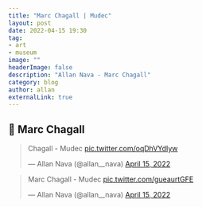 ```yaml
---
title: "Marc Chagall | Mudec"
layout: post
date: 2022-04-15 19:30
tag: 
- art
- museum
image: ""
headerImage: false
description: "Allan Nava - Marc Chagall"
category: blog
author: allan
externalLink: true
---
```


## 🎨 Marc Chagall

<blockquote class="twitter-tweet" data-theme="dark"><p lang="en" dir="ltr">Chagall - Mudec <a href="https://t.co/oqDhVYdIyw">pic.twitter.com/oqDhVYdIyw</a></p>&mdash; Allan Nava (@allan__nava) <a href="https://twitter.com/allan__nava/status/1514869676874080265?ref_src=twsrc%5Etfw">April 15, 2022</a></blockquote> <script async src="https://platform.twitter.com/widgets.js" charset="utf-8"></script>

<blockquote class="twitter-tweet" data-theme="dark"><p lang="cy" dir="ltr">Marc Chagall - Mudec <a href="https://t.co/gueaurtGFE">pic.twitter.com/gueaurtGFE</a></p>&mdash; Allan Nava (@allan__nava) <a href="https://twitter.com/allan__nava/status/1514936106944499716?ref_src=twsrc%5Etfw">April 15, 2022</a></blockquote> <script async src="https://platform.twitter.com/widgets.js" charset="utf-8"></script>

